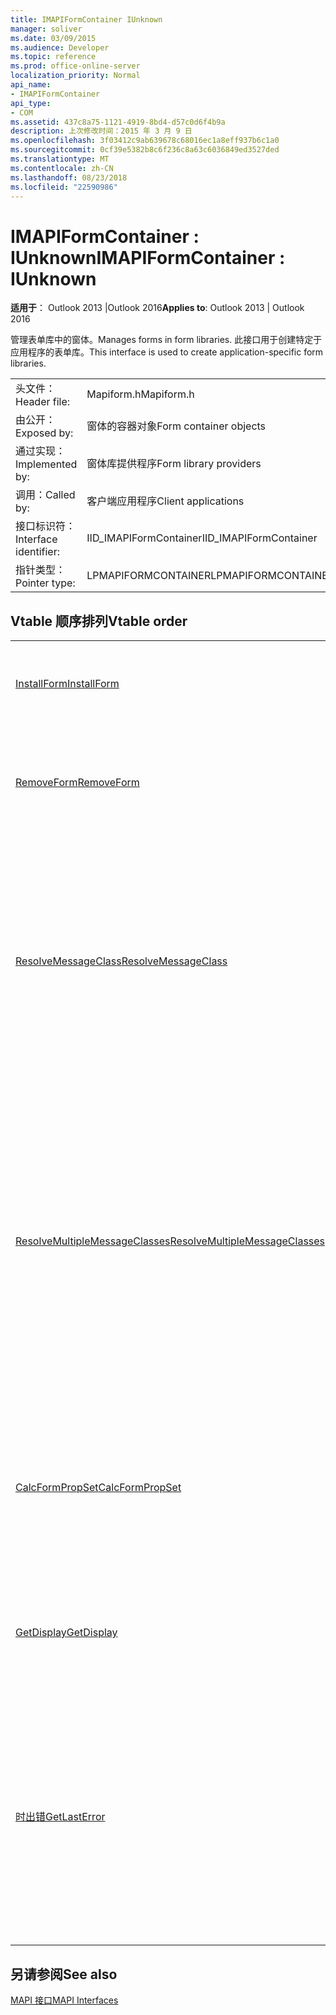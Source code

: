 ```yaml
---
title: IMAPIFormContainer IUnknown
manager: soliver
ms.date: 03/09/2015
ms.audience: Developer
ms.topic: reference
ms.prod: office-online-server
localization_priority: Normal
api_name:
- IMAPIFormContainer
api_type:
- COM
ms.assetid: 437c8a75-1121-4919-8bd4-d57c0d6f4b9a
description: 上次修改时间：2015 年 3 月 9 日
ms.openlocfilehash: 3f03412c9ab639678c68016ec1a8eff937b6c1a0
ms.sourcegitcommit: 0cf39e5382b8c6f236c8a63c6036849ed3527ded
ms.translationtype: MT
ms.contentlocale: zh-CN
ms.lasthandoff: 08/23/2018
ms.locfileid: "22590986"
---
```

# <a name="imapiformcontainer--iunknown"></a><span data-ttu-id="fef2f-103">IMAPIFormContainer : IUnknown</span><span class="sxs-lookup"><span data-stu-id="fef2f-103">IMAPIFormContainer : IUnknown</span></span>

  
  
<span data-ttu-id="fef2f-104">**适用于**： Outlook 2013 |Outlook 2016</span><span class="sxs-lookup"><span data-stu-id="fef2f-104">**Applies to**: Outlook 2013 | Outlook 2016</span></span> 
  
<span data-ttu-id="fef2f-105">管理表单库中的窗体。</span><span class="sxs-lookup"><span data-stu-id="fef2f-105">Manages forms in form libraries.</span></span> <span data-ttu-id="fef2f-106">此接口用于创建特定于应用程序的表单库。</span><span class="sxs-lookup"><span data-stu-id="fef2f-106">This interface is used to create application-specific form libraries.</span></span> 
  
|||
|:-----|:-----|
|<span data-ttu-id="fef2f-107">头文件：</span><span class="sxs-lookup"><span data-stu-id="fef2f-107">Header file:</span></span>  <br/> |<span data-ttu-id="fef2f-108">Mapiform.h</span><span class="sxs-lookup"><span data-stu-id="fef2f-108">Mapiform.h</span></span>  <br/> |
|<span data-ttu-id="fef2f-109">由公开：</span><span class="sxs-lookup"><span data-stu-id="fef2f-109">Exposed by:</span></span>  <br/> |<span data-ttu-id="fef2f-110">窗体的容器对象</span><span class="sxs-lookup"><span data-stu-id="fef2f-110">Form container objects</span></span>  <br/> |
|<span data-ttu-id="fef2f-111">通过实现：</span><span class="sxs-lookup"><span data-stu-id="fef2f-111">Implemented by:</span></span>  <br/> |<span data-ttu-id="fef2f-112">窗体库提供程序</span><span class="sxs-lookup"><span data-stu-id="fef2f-112">Form library providers</span></span>  <br/> |
|<span data-ttu-id="fef2f-113">调用：</span><span class="sxs-lookup"><span data-stu-id="fef2f-113">Called by:</span></span>  <br/> |<span data-ttu-id="fef2f-114">客户端应用程序</span><span class="sxs-lookup"><span data-stu-id="fef2f-114">Client applications</span></span>  <br/> |
|<span data-ttu-id="fef2f-115">接口标识符：</span><span class="sxs-lookup"><span data-stu-id="fef2f-115">Interface identifier:</span></span>  <br/> |<span data-ttu-id="fef2f-116">IID_IMAPIFormContainer</span><span class="sxs-lookup"><span data-stu-id="fef2f-116">IID_IMAPIFormContainer</span></span>  <br/> |
|<span data-ttu-id="fef2f-117">指针类型：</span><span class="sxs-lookup"><span data-stu-id="fef2f-117">Pointer type:</span></span>  <br/> |<span data-ttu-id="fef2f-118">LPMAPIFORMCONTAINER</span><span class="sxs-lookup"><span data-stu-id="fef2f-118">LPMAPIFORMCONTAINER</span></span>  <br/> |
   
## <a name="vtable-order"></a><span data-ttu-id="fef2f-119">Vtable 顺序排列</span><span class="sxs-lookup"><span data-stu-id="fef2f-119">Vtable order</span></span>

|||
|:-----|:-----|
|[<span data-ttu-id="fef2f-120">InstallForm</span><span class="sxs-lookup"><span data-stu-id="fef2f-120">InstallForm</span></span>](imapiformcontainer-installform.md) <br/> |<span data-ttu-id="fef2f-121">将窗体安装到窗体容器。</span><span class="sxs-lookup"><span data-stu-id="fef2f-121">Installs a form into a form container.</span></span>  <br/> |
|[<span data-ttu-id="fef2f-122">RemoveForm</span><span class="sxs-lookup"><span data-stu-id="fef2f-122">RemoveForm</span></span>](imapiformcontainer-removeform.md) <br/> |<span data-ttu-id="fef2f-123">从窗体容器中删除特定的窗体。</span><span class="sxs-lookup"><span data-stu-id="fef2f-123">Removes a particular form from a form container.</span></span>  <br/> |
|[<span data-ttu-id="fef2f-124">ResolveMessageClass</span><span class="sxs-lookup"><span data-stu-id="fef2f-124">ResolveMessageClass</span></span>](imapiformcontainer-resolvemessageclass.md) <br/> |<span data-ttu-id="fef2f-125">解析为其窗体的窗体容器中的邮件类，并返回该窗体的窗体信息对象。</span><span class="sxs-lookup"><span data-stu-id="fef2f-125">Resolves a message class to its form in a form container and returns a form information object for that form.</span></span>  <br/> |
|[<span data-ttu-id="fef2f-126">ResolveMultipleMessageClasses</span><span class="sxs-lookup"><span data-stu-id="fef2f-126">ResolveMultipleMessageClasses</span></span>](imapiformcontainer-resolvemultiplemessageclasses.md) <br/> |<span data-ttu-id="fef2f-127">解析为其在窗体容器中的窗体的邮件类的一组，并返回这些表单的信息对象的窗体的数组。</span><span class="sxs-lookup"><span data-stu-id="fef2f-127">Resolves a group of message classes to their forms in a form container and returns an array of form information objects for those forms.</span></span>  <br/> |
|[<span data-ttu-id="fef2f-128">CalcFormPropSet</span><span class="sxs-lookup"><span data-stu-id="fef2f-128">CalcFormPropSet</span></span>](imapiformcontainer-calcformpropset.md) <br/> |<span data-ttu-id="fef2f-129">返回一个数组由安装窗体容器中的所有窗体的属性。</span><span class="sxs-lookup"><span data-stu-id="fef2f-129">Returns an array of the properties used by all forms installed in a form container.</span></span>  <br/> |
|[<span data-ttu-id="fef2f-130">GetDisplay</span><span class="sxs-lookup"><span data-stu-id="fef2f-130">GetDisplay</span></span>](imapiformcontainer-getdisplay.md) <br/> |<span data-ttu-id="fef2f-131">返回一个窗体容器的显示名称。</span><span class="sxs-lookup"><span data-stu-id="fef2f-131">Returns the display name of a form container.</span></span>  <br/> |
|[<span data-ttu-id="fef2f-132">时出错</span><span class="sxs-lookup"><span data-stu-id="fef2f-132">GetLastError</span></span>](imapiformcontainer-getlasterror.md) <br/> |<span data-ttu-id="fef2f-133">返回包含有关以前对窗体容器对象发生的错误的信息的[MAPIERROR](mapierror.md)结构。</span><span class="sxs-lookup"><span data-stu-id="fef2f-133">Returns a [MAPIERROR](mapierror.md) structure containing information about the previous error occurring to the form container object.</span></span>  <br/> |
   
## <a name="see-also"></a><span data-ttu-id="fef2f-134">另请参阅</span><span class="sxs-lookup"><span data-stu-id="fef2f-134">See also</span></span>



[<span data-ttu-id="fef2f-135">MAPI 接口</span><span class="sxs-lookup"><span data-stu-id="fef2f-135">MAPI Interfaces</span></span>](mapi-interfaces.md)

